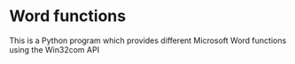 # Word functions
This is a Python program which provides different Microsoft Word functions using the Win32com API